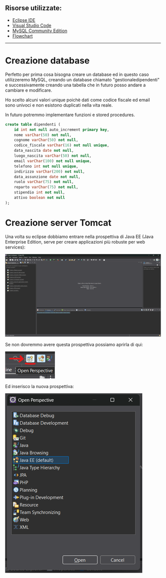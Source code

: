 ## Risorse utilizzate:

- [Eclipse IDE](https://eclipseide.org/)
- [Visual Studio Code](https://code.visualstudio.com/)
- [MySQL Community Edition](https://www.mysql.com/products/community/)
- [Flowchart](https://www.lucidchart.com/pages)

---

# Creazione database

Perfetto per prima cosa bisogna creare un database ed in questo caso utilizzeremo MySQL, creando un database chiamato "gestionaledipendenti" e successivamente creando una tabella che in futuro posso andare a cambiare e modificare.

Ho scelto alcuni valori unique poichè dati come codice fiscale ed email sono univoci e non esistono duplicati nella vita reale.

In futuro potremmo implementare funzioni e stored procedures.

```sql
create table dipendenti (
	id int not null auto_increment primary key,
    nome varChar(50) not null,
    cognome varChar(50) not null,
    codice_fiscale varChar(16) not null unique,
    data_nascita date not null,
    luogo_nascita varChar(50) not null,
    email varChar(100) not null unique,
    telefono int not null unique,
    indirizzo varChar(200) not null,
    data_assunzione date not null,
    ruolo varChar(75) not null,
    reparto varChar(75) not null,
    stipendio int not null,
    attivo boolean not null
);

```

# Creazione server Tomcat

Una volta su eclipse dobbiamo entrare nella prospettiva di Java EE (Java Enterprise Edition, serve per creare applicazioni più robuste per web services):

![view](/res/image.png)

Se non dovremmo avere questa prospettiva possiamo aprirla di qui:

![mod-view](/res/mod_view.png)

Ed inserisco la nuova prospettiva:

![mod-view](/res/javaeeview.png)
